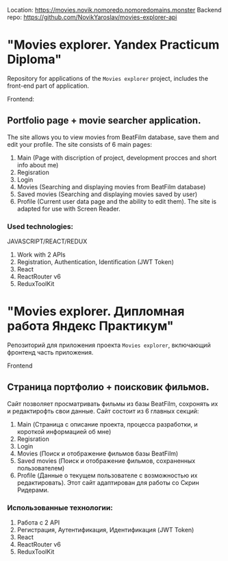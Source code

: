 Location: https://movies.novik.nomoredo.nomoredomains.monster
Backend repo: https://github.com/NovikYaroslav/movies-explorer-api

# "Movies explorer. Yandex Practicum Diploma"

Repository for applications of the `Movies explorer` project, includes the front-end part of application.

Frontend:

## Portfolio page + movie searcher application.

The site allows you to view movies from BeatFilm database, save them and edit your profile.
The site consists of 6 main pages:

1. Main (Page with discription of project, development procces and short info about me)
2. Regisration
3. Login
4. Movies (Searching and displaying movies from BeatFilm database)
5. Saved movies (Searching and displaying movies saved by user)
6. Profile (Current user data page and the ability to edit them).
   The site is adapted for use with Screen Reader.

### Used technologies:

JAVASCRIPT/REACT/REDUX

1. Work with 2 APIs
2. Registration, Authentication, Identification (JWT Token)
3. React
4. ReactRouter v6
5. ReduxToolKit

# "Movies explorer. Дипломная работа Яндекс Практикум"

Репозиторий для приложения проекта `Movies explorer`, включающий фронтенд часть приложения.

Frontend

## Страница портфолио + поисковик фильмов.

Сайт позволяет просматривать фильмы из базы BeatFilm, сохронять их и редактирофть свои данные.
Сайт состоит из 6 главных секций:

1. Main (Страница с описание проекта, процесса разработки, и короткой информацией об мне)
2. Regisration
3. Login
4. Movies (Поиск и отображение фильмов базы BeatFilm)
5. Saved movies (Поиск и отображение фильмов, сохраненных пользователем)
6. Profile (Данные о текущем пользователе с возможностью их редактировать).
   Этот сайт адаптирован для работы со Скрин Ридерами.

### Использованные технологии:

1. Работа с 2 API
2. Регистрация, Аутентификация, Идентификация (JWT Token)
3. React
4. ReactRouter v6
5. ReduxToolKit
